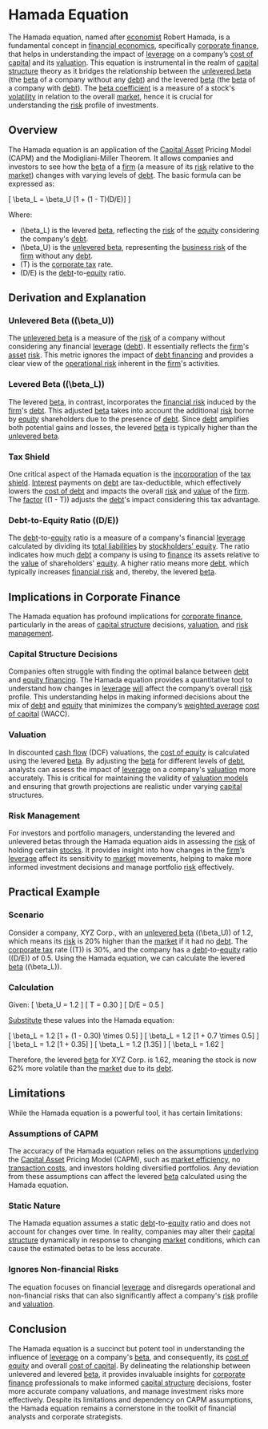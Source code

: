 # Hamada Equation

The Hamada equation, named after [economist](../e/economist.md) Robert Hamada, is a fundamental concept in [financial economics](../f/financial_economics.md), specifically [corporate finance](../c/corporate_finance.md), that helps in understanding the impact of [leverage](../l/leverage.md) on a company’s [cost of capital](../c/cost_of_capital.md) and its [valuation](../v/valuation.md). This equation is instrumental in the realm of [capital structure](../c/capital_structure.md) theory as it bridges the relationship between the [unlevered beta](../u/unlevered_beta.md) (the [beta](../b/beta.md) of a company without any [debt](../d/debt.md)) and the levered [beta](../b/beta.md) (the [beta](../b/beta.md) of a company with [debt](../d/debt.md)). The [beta coefficient](../b/beta_coefficient.md) is a measure of a stock's [volatility](../v/volatility.md) in relation to the overall [market](../m/market.md), hence it is crucial for understanding the [risk](../r/risk.md) profile of investments.

## Overview

The Hamada equation is an application of the [Capital Asset](../c/capital_asset.md) Pricing Model (CAPM) and the Modigliani-Miller Theorem. It allows companies and investors to see how the [beta](../b/beta.md) of a [firm](../f/firm.md) (a measure of its [risk](../r/risk.md) relative to the [market](../m/market.md)) changes with varying levels of [debt](../d/debt.md). The basic formula can be expressed as:

\[ \beta_L = \beta_U [1 + (1 - T)(D/E)] \]

Where:
- \(\beta_L\) is the levered [beta](../b/beta.md), reflecting the [risk](../r/risk.md) of the [equity](../e/equity.md) considering the company's [debt](../d/debt.md).
- \(\beta_U\) is the [unlevered beta](../u/unlevered_beta.md), representing the [business risk](../b/business_risk.md) of the [firm](../f/firm.md) without any [debt](../d/debt.md).
- \(T\) is the [corporate tax](../c/corporate_tax.md) rate.
- \(D/E\) is the [debt](../d/debt.md)-to-[equity](../e/equity.md) ratio.

## Derivation and Explanation

### Unlevered Beta (\(\beta_U\))

The [unlevered beta](../u/unlevered_beta.md) is a measure of the [risk](../r/risk.md) of a company without considering any financial [leverage](../l/leverage.md) ([debt](../d/debt.md)). It essentially reflects the [firm](../f/firm.md)'s [asset](../a/asset.md) [risk](../r/risk.md). This metric ignores the impact of [debt financing](../d/debt_financing.md) and provides a clear view of the [operational risk](../o/operational_risk.md) inherent in the [firm](../f/firm.md)'s activities.

### Levered Beta (\(\beta_L\))

The levered [beta](../b/beta.md), in contrast, incorporates the [financial risk](../f/financial_risk.md) induced by the [firm](../f/firm.md)'s [debt](../d/debt.md). This adjusted [beta](../b/beta.md) takes into account the additional [risk](../r/risk.md) borne by [equity](../e/equity.md) shareholders due to the presence of [debt](../d/debt.md). Since [debt](../d/debt.md) amplifies both potential gains and losses, the levered [beta](../b/beta.md) is typically higher than the [unlevered beta](../u/unlevered_beta.md).

### Tax Shield

One critical aspect of the Hamada equation is the [incorporation](../i/incorporation.md) of the [tax shield](../t/tax_shield.md). [Interest](../i/interest.md) payments on [debt](../d/debt.md) are tax-deductible, which effectively lowers the [cost of debt](../c/cost_of_debt.md) and impacts the overall [risk](../r/risk.md) and [value](../v/value.md) of the [firm](../f/firm.md). The [factor](../f/factor.md) \((1 - T)\) adjusts the [debt](../d/debt.md)'s impact considering this tax advantage.

### Debt-to-Equity Ratio (\(D/E\))

The [debt](../d/debt.md)-to-[equity](../e/equity.md) ratio is a measure of a company's financial [leverage](../l/leverage.md) calculated by dividing its [total liabilities](../t/total_liabilities.md) by [stockholders' equity](../s/stockholders'_equity.md). The ratio indicates how much [debt](../d/debt.md) a company is using to [finance](../f/finance.md) its assets relative to the [value](../v/value.md) of shareholders' [equity](../e/equity.md). A higher ratio means more [debt](../d/debt.md), which typically increases [financial risk](../f/financial_risk.md) and, thereby, the levered [beta](../b/beta.md).

## Implications in Corporate Finance

The Hamada equation has profound implications for [corporate finance](../c/corporate_finance.md), particularly in the areas of [capital structure](../c/capital_structure.md) decisions, [valuation](../v/valuation.md), and [risk management](../r/risk_management.md).

### Capital Structure Decisions

Companies often struggle with finding the optimal balance between [debt](../d/debt.md) and [equity financing](../e/equity_financing.md). The Hamada equation provides a quantitative tool to understand how changes in [leverage](../l/leverage.md) [will](../w/will.md) affect the company’s overall [risk](../r/risk.md) profile. This understanding helps in making informed decisions about the mix of [debt](../d/debt.md) and [equity](../e/equity.md) that minimizes the company’s [weighted average](../w/weighted_average.md) [cost of capital](../c/cost_of_capital.md) (WACC).

### Valuation

In discounted [cash flow](../c/cash_flow.md) (DCF) valuations, the [cost of equity](../c/cost_of_equity.md) is calculated using the levered [beta](../b/beta.md). By adjusting the [beta](../b/beta.md) for different levels of [debt](../d/debt.md), analysts can assess the impact of [leverage](../l/leverage.md) on a company's [valuation](../v/valuation.md) more accurately. This is critical for maintaining the validity of [valuation models](../v/valuation_models.md) and ensuring that growth projections are realistic under varying [capital](../c/capital.md) structures.

### Risk Management

For investors and portfolio managers, understanding the levered and unlevered betas through the Hamada equation aids in assessing the [risk](../r/risk.md) of holding certain [stocks](../s/stock.md). It provides insight into how changes in the [firm](../f/firm.md)’s [leverage](../l/leverage.md) affect its sensitivity to [market](../m/market.md) movements, helping to make more informed investment decisions and manage portfolio [risk](../r/risk.md) effectively.

## Practical Example

### Scenario

Consider a company, XYZ Corp., with an [unlevered beta](../u/unlevered_beta.md) (\(\beta_U\)) of 1.2, which means its [risk](../r/risk.md) is 20% higher than the [market](../m/market.md) if it had no [debt](../d/debt.md). The [corporate tax](../c/corporate_tax.md) rate (\(T\)) is 30%, and the company has a [debt](../d/debt.md)-to-[equity](../e/equity.md) ratio (\(D/E\)) of 0.5. Using the Hamada equation, we can calculate the levered [beta](../b/beta.md) (\(\beta_L\)).

### Calculation

Given:
\[ \beta_U = 1.2 \]
\[ T = 0.30 \]
\[ D/E = 0.5 \]

[Substitute](../s/substitute.md) these values into the Hamada equation:

\[ \beta_L = 1.2 [1 + (1 - 0.30) \times 0.5] \]
\[ \beta_L = 1.2 [1 + 0.7 \times 0.5] \]
\[ \beta_L = 1.2 [1 + 0.35] \]
\[ \beta_L = 1.2 [1.35] \]
\[ \beta_L = 1.62 \]

Therefore, the levered [beta](../b/beta.md) for XYZ Corp. is 1.62, meaning the stock is now 62% more volatile than the [market](../m/market.md) due to its [debt](../d/debt.md).

## Limitations

While the Hamada equation is a powerful tool, it has certain limitations:

### Assumptions of CAPM

The accuracy of the Hamada equation relies on the assumptions [underlying](../u/underlying.md) the [Capital Asset](../c/capital_asset.md) Pricing Model (CAPM), such as [market efficiency](../m/market_efficiency.md), no [transaction costs](../t/transaction_costs.md), and investors holding diversified portfolios. Any deviation from these assumptions can affect the levered [beta](../b/beta.md) calculated using the Hamada equation.

### Static Nature

The Hamada equation assumes a static [debt](../d/debt.md)-to-[equity](../e/equity.md) ratio and does not account for changes over time. In reality, companies may alter their [capital structure](../c/capital_structure.md) dynamically in response to changing [market](../m/market.md) conditions, which can cause the estimated betas to be less accurate.

### Ignores Non-financial Risks

The equation focuses on financial [leverage](../l/leverage.md) and disregards operational and non-financial risks that can also significantly affect a company's [risk](../r/risk.md) profile and [valuation](../v/valuation.md).

## Conclusion

The Hamada equation is a succinct but potent tool in understanding the influence of [leverage](../l/leverage.md) on a company's [beta](../b/beta.md), and consequently, its [cost of equity](../c/cost_of_equity.md) and overall [cost of capital](../c/cost_of_capital.md). By delineating the relationship between unlevered and levered [beta](../b/beta.md), it provides invaluable insights for [corporate finance](../c/corporate_finance.md) professionals to make informed [capital structure](../c/capital_structure.md) decisions, foster more accurate company valuations, and manage investment risks more effectively. Despite its limitations and dependency on CAPM assumptions, the Hamada equation remains a cornerstone in the toolkit of financial analysts and corporate strategists.